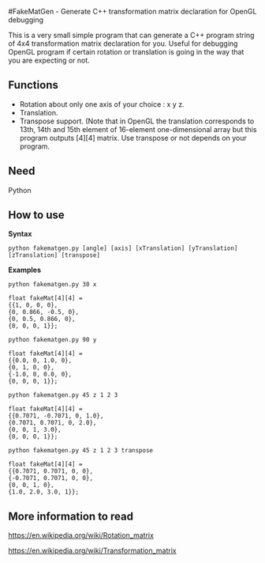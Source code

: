 #FakeMatGen - Generate C++ transformation matrix declaration for OpenGL debugging

This is a very small simple program that can generate a C++ program string of 4x4 transformation matrix declaration for you. Useful for debugging OpenGL program if certain rotation or translation is going in the way that you are expecting or not.

## Functions
- Rotation about only one axis of your choice : x y z.
- Translation.
- Transpose support. (Note that in OpenGL the translation corresponds to 13th, 14th and 15th element of 16-element one-dimensional array but this program outputs [4][4] matrix. Use transpose or not depends on your program.

## Need
Python

## How to use

**Syntax**

`python fakematgen.py [angle] [axis] [xTranslation] [yTranslation] [zTranslation] [transpose]`

**Examples**

`python fakematgen.py 30 x`


    float fakeMat[4][4] = 
    {{1, 0, 0, 0}, 
    {0, 0.866, -0.5, 0}, 
    {0, 0.5, 0.866, 0}, 
    {0, 0, 0, 1}};


`python fakematgen.py 90 y`

    float fakeMat[4][4] = 
    {{0.0, 0, 1.0, 0}, 
    {0, 1, 0, 0}, 
    {-1.0, 0, 0.0, 0}, 
    {0, 0, 0, 1}};

`python fakematgen.py 45 z 1 2 3`

    float fakeMat[4][4] = 
    {{0.7071, -0.7071, 0, 1.0}, 
    {0.7071, 0.7071, 0, 2.0}, 
    {0, 0, 1, 3.0}, 
    {0, 0, 0, 1}};

`python fakematgen.py 45 z 1 2 3 transpose`

    float fakeMat[4][4] = 
    {{0.7071, 0.7071, 0, 0}, 
    {-0.7071, 0.7071, 0, 0}, 
    {0, 0, 1, 0}, 
    {1.0, 2.0, 3.0, 1}};

## More information to read

https://en.wikipedia.org/wiki/Rotation_matrix

https://en.wikipedia.org/wiki/Transformation_matrix
